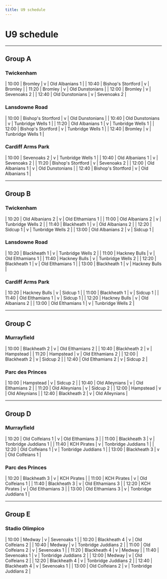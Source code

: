 ```yaml
---
title: U9 schedule
---
```

# U9 schedule

---

## Group A

### Twickenham

| 10:00 | Bromley | v | Old Albanians 1 |
| 10:40 | Bishop's Stortford | v | Bromley |
| 11:20 | Bromley | v | Old Dunstonians |
| 12:00 | Bromley | v | Sevenoaks 2 |
| 12:40 | Old Dunstonians | v | Sevenoaks 2 |

### Lansdowne Road

| 10:00 | Bishop's Stortford | v | Old Dunstonians |
| 10:40 | Old Dunstonians | v | Tunbridge Wells 1 |
| 11:20 | Old Albanians 1 | v | Tunbridge Wells 1 |
| 12:00 | Bishop's Stortford | v | Tunbridge Wells 1 |
| 12:40 | Bromley | v | Tunbridge Wells 1 |

### Cardiff Arms Park

| 10:00 | Sevenoaks 2 | v | Tunbridge Wells 1 |
| 10:40 | Old Albanians 1 | v | Sevenoaks 2 |
| 11:20 | Bishop's Stortford | v | Sevenoaks 2 |
| 12:00 | Old Albanians 1 | v | Old Dunstonians |
| 12:40 | Bishop's Stortford | v | Old Albanians 1 |

---

## Group B

### Twickenham

| 10:20 | Old Albanians 2 | v | Old Elthamians 1 |
| 11:00 | Old Albanians 2 | v | Tunbridge Wells 2 |
| 11:40 | Blackheath 1 | v | Old Albanians 2 |
| 12:20 | Sidcup 1 | v | Tunbridge Wells 2 |
| 13:00 | Old Albanians 2 | v | Sidcup 1 |

### Lansdowne Road

| 10:20 | Blackheath 1 | v | Tunbridge Wells 2 |
| 11:00 | Hackney Bulls | v | Old Elthamians 1 |
| 11:40 | Hackney Bulls | v | Tunbridge Wells 2 |
| 12:20 | Blackheath 1 | v | Old Elthamians 1 |
| 13:00 | Blackheath 1 | v | Hackney Bulls |

### Cardiff Arms Park

| 10:20 | Hackney Bulls | v | Sidcup 1 |
| 11:00 | Blackheath 1 | v | Sidcup 1 |
| 11:40 | Old Elthamians 1 | v | Sidcup 1 |
| 12:20 | Hackney Bulls | v | Old Albanians 2 |
| 13:00 | Old Elthamians 1 | v | Tunbridge Wells 2 |

---

## Group C

### Murrayfield

| 10:00 | Blackheath 2 | v | Old Elthamians 2 |
| 10:40 | Blackheath 2 | v | Hampstead |
| 11:20 | Hampstead | v | Old Elthamians 2 |
| 12:00 | Blackheath 2 | v | Sidcup 2 |
| 12:40 | Old Elthamians 2 | v | Sidcup 2 |

### Parc des Princes

| 10:00 | Hampstead | v | Sidcup 2 |
| 10:40 | Old Alleynians | v | Old Elthamians 2 |
| 11:20 | Old Alleynians | v | Sidcup 2 |
| 12:00 | Hampstead | v | Old Alleynians |
| 12:40 | Blackheath 2 | v | Old Alleynians |

---

## Group D

### Murrayfield

| 10:20 | Old Colfeians 1 | v | Old Elthamians 3 |
| 11:00 | Blackheath 3 | v | Tonbridge Juddians 1 |
| 11:40 | KCH Pirates | v | Tonbridge Juddians 1 |
| 12:20 | Old Colfeians 1 | v | Tonbridge Juddians 1 |
| 13:00 | Blackheath 3 | v | Old Colfeians 1 |

### Parc des Princes

| 10:20 | Blackheath 3 | v | KCH Pirates |
| 11:00 | KCH Pirates | v | Old Colfeians 1 |
| 11:40 | Blackheath 3 | v | Old Elthamians 3 |
| 12:20 | KCH Pirates | v | Old Elthamians 3 |
| 13:00 | Old Elthamians 3 | v | Tonbridge Juddians 1 |

---

## Group E

### Stadio Olimpico

| 10:00 | Medway | v | Sevenoaks 1 |
| 10:20 | Blackheath 4 | v | Old Colfeians 2 |
| 10:40 | Medway | v | Tonbridge Juddians 2 |
| 11:00 | Old Colfeians 2 | v | Sevenoaks 1 |
| 11:20 | Blackheath 4 | v | Medway |
| 11:40 | Sevenoaks 1 | v | Tonbridge Juddians 2 |
| 12:00 | Medway | v | Old Colfeians 2 |
| 12:20 | Blackheath 4 | v | Tonbridge Juddians 2 |
| 12:40 | Blackheath 4 | v | Sevenoaks 1 |
| 13:00 | Old Colfeians 2 | v | Tonbridge Juddians 2 |
